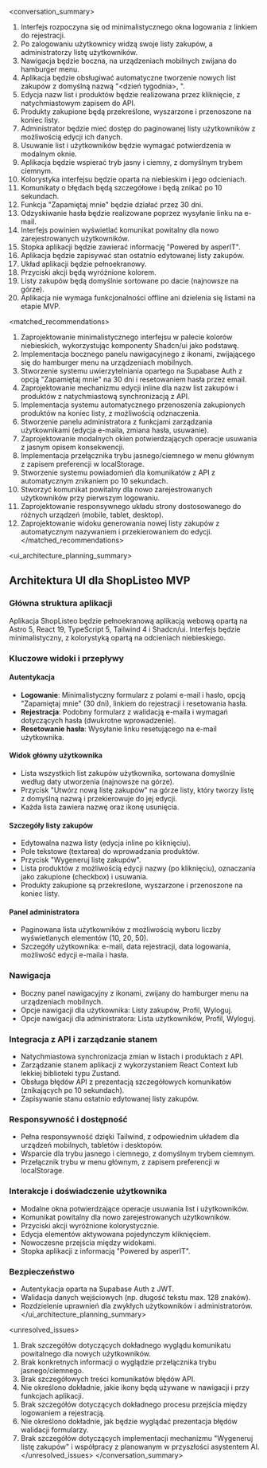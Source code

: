 <conversation_summary>
<decisions>

1. Interfejs rozpoczyna się od minimalistycznego okna logowania z linkiem do rejestracji.
2. Po zalogowaniu użytkownicy widzą swoje listy zakupów, a administratorzy listę użytkowników.
3. Nawigacja będzie boczna, na urządzeniach mobilnych zwijana do hamburger menu.
4. Aplikacja będzie obsługiwać automatyczne tworzenie nowych list zakupów z domyślną nazwą "<dzień tygodnia>, <DD-MM-RRRR>".
5. Edycja nazw list i produktów będzie realizowana przez kliknięcie, z natychmiastowym zapisem do API.
6. Produkty zakupione będą przekreślone, wyszarzone i przenoszone na koniec listy.
7. Administrator będzie mieć dostęp do paginowanej listy użytkowników z możliwością edycji ich danych.
8. Usuwanie list i użytkowników będzie wymagać potwierdzenia w modalnym oknie.
9. Aplikacja będzie wspierać tryb jasny i ciemny, z domyślnym trybem ciemnym.
10. Kolorystyka interfejsu będzie oparta na niebieskim i jego odcieniach.
11. Komunikaty o błędach będą szczegółowe i będą znikać po 10 sekundach.
12. Funkcja "Zapamiętaj mnie" będzie działać przez 30 dni.
13. Odzyskiwanie hasła będzie realizowane poprzez wysyłanie linku na e-mail.
14. Interfejs powinien wyświetlać komunikat powitalny dla nowo zarejestrowanych użytkowników.
15. Stopka aplikacji będzie zawierać informację "Powered by asperIT".
16. Aplikacja będzie zapisywać stan ostatnio edytowanej listy zakupów.
17. Układ aplikacji będzie pełnoekranowy.
18. Przyciski akcji będą wyróżnione kolorem.
19. Listy zakupów będą domyślnie sortowane po dacie (najnowsze na górze).
20. Aplikacja nie wymaga funkcjonalności offline ani dzielenia się listami na etapie MVP.
    </decisions>

<matched_recommendations>

1. Zaprojektowanie minimalistycznego interfejsu w palecie kolorów niebieskich, wykorzystując komponenty Shadcn/ui jako podstawę.
2. Implementacja bocznego panelu nawigacyjnego z ikonami, zwijającego się do hamburger menu na urządzeniach mobilnych.
3. Stworzenie systemu uwierzytelniania opartego na Supabase Auth z opcją "Zapamiętaj mnie" na 30 dni i resetowaniem hasła przez email.
4. Zaprojektowanie mechanizmu edycji inline dla nazw list zakupów i produktów z natychmiastową synchronizacją z API.
5. Implementacja systemu automatycznego przenoszenia zakupionych produktów na koniec listy, z możliwością odznaczenia.
6. Stworzenie panelu administratora z funkcjami zarządzania użytkownikami (edycja e-maila, zmiana hasła, usuwanie).
7. Zaprojektowanie modalnych okien potwierdzających operacje usuwania z jasnym opisem konsekwencji.
8. Implementacja przełącznika trybu jasnego/ciemnego w menu głównym z zapisem preferencji w localStorage.
9. Stworzenie systemu powiadomień dla komunikatów z API z automatycznym znikaniem po 10 sekundach.
10. Stworzyć komunikat powitalny dla nowo zarejestrowanych użytkowników przy pierwszym logowaniu.
11. Zaprojektowanie responsywnego układu strony dostosowanego do różnych urządzeń (mobile, tablet, desktop).
12. Zaprojektowanie widoku generowania nowej listy zakupów z automatycznym nazywaniem i przekierowaniem do edycji.
    </matched_recommendations>

<ui_architecture_planning_summary>

## Architektura UI dla ShopListeo MVP

### Główna struktura aplikacji

Aplikacja ShopListeo będzie pełnoekranową aplikacją webową opartą na Astro 5, React 19, TypeScript 5, Tailwind 4 i Shadcn/ui. Interfejs będzie minimalistyczny, z kolorystyką opartą na odcieniach niebieskiego.

### Kluczowe widoki i przepływy

#### Autentykacja

- **Logowanie**: Minimalistyczny formularz z polami e-mail i hasło, opcją "Zapamiętaj mnie" (30 dni), linkiem do rejestracji i resetowania hasła.
- **Rejestracja**: Podobny formularz z walidacją e-maila i wymagań dotyczących hasła (dwukrotne wprowadzenie).
- **Resetowanie hasła**: Wysyłanie linku resetującego na e-mail użytkownika.

#### Widok główny użytkownika

- Lista wszystkich list zakupów użytkownika, sortowana domyślnie według daty utworzenia (najnowsze na górze).
- Przycisk "Utwórz nową listę zakupów" na górze listy, który tworzy listę z domyślną nazwą i przekierowuje do jej edycji.
- Każda lista zawiera nazwę oraz ikonę usunięcia.

#### Szczegóły listy zakupów

- Edytowalna nazwa listy (edycja inline po kliknięciu).
- Pole tekstowe (textarea) do wprowadzania produktów.
- Przycisk "Wygeneruj listę zakupów".
- Lista produktów z możliwością edycji nazwy (po kliknięciu), oznaczania jako zakupione (checkbox) i usuwania.
- Produkty zakupione są przekreślone, wyszarzone i przenoszone na koniec listy.

#### Panel administratora

- Paginowana lista użytkowników z możliwością wyboru liczby wyświetlanych elementów (10, 20, 50).
- Szczegóły użytkownika: e-mail, data rejestracji, data logowania, możliwość edycji e-maila i hasła.

### Nawigacja

- Boczny panel nawigacyjny z ikonami, zwijany do hamburger menu na urządzeniach mobilnych.
- Opcje nawigacji dla użytkownika: Listy zakupów, Profil, Wyloguj.
- Opcje nawigacji dla administratora: Lista użytkowników, Profil, Wyloguj.

### Integracja z API i zarządzanie stanem

- Natychmiastowa synchronizacja zmian w listach i produktach z API.
- Zarządzanie stanem aplikacji z wykorzystaniem React Context lub lekkiej biblioteki typu Zustand.
- Obsługa błędów API z prezentacją szczegółowych komunikatów (znikających po 10 sekundach).
- Zapisywanie stanu ostatnio edytowanej listy zakupów.

### Responsywność i dostępność

- Pełna responsywność dzięki Tailwind, z odpowiednim układem dla urządzeń mobilnych, tabletów i desktopów.
- Wsparcie dla trybu jasnego i ciemnego, z domyślnym trybem ciemnym.
- Przełącznik trybu w menu głównym, z zapisem preferencji w localStorage.

### Interakcje i doświadczenie użytkownika

- Modalne okna potwierdzające operacje usuwania list i użytkowników.
- Komunikat powitalny dla nowo zarejestrowanych użytkowników.
- Przyciski akcji wyróżnione kolorystycznie.
- Edycja elementów aktywowana pojedynczym kliknięciem.
- Nowoczesne przejścia między widokami.
- Stopka aplikacji z informacją "Powered by asperIT".

### Bezpieczeństwo

- Autentykacja oparta na Supabase Auth z JWT.
- Walidacja danych wejściowych (np. długość tekstu max. 128 znaków).
- Rozdzielenie uprawnień dla zwykłych użytkowników i administratorów.
  </ui_architecture_planning_summary>

<unresolved_issues>

1. Brak szczegółów dotyczących dokładnego wyglądu komunikatu powitalnego dla nowych użytkowników.
2. Brak konkretnych informacji o wyglądzie przełącznika trybu jasnego/ciemnego.
3. Brak szczegółowych treści komunikatów błędów API.
4. Nie określono dokładnie, jakie ikony będą używane w nawigacji i przy funkcjach aplikacji.
5. Brak szczegółów dotyczących dokładnego procesu przejścia między logowaniem a rejestracją.
6. Nie określono dokładnie, jak będzie wyglądać prezentacja błędów walidacji formularzy.
7. Brak szczegółów dotyczących implementacji mechanizmu "Wygeneruj listę zakupów" i współpracy z planowanym w przyszłości asystentem AI.
   </unresolved_issues>
   </conversation_summary>
